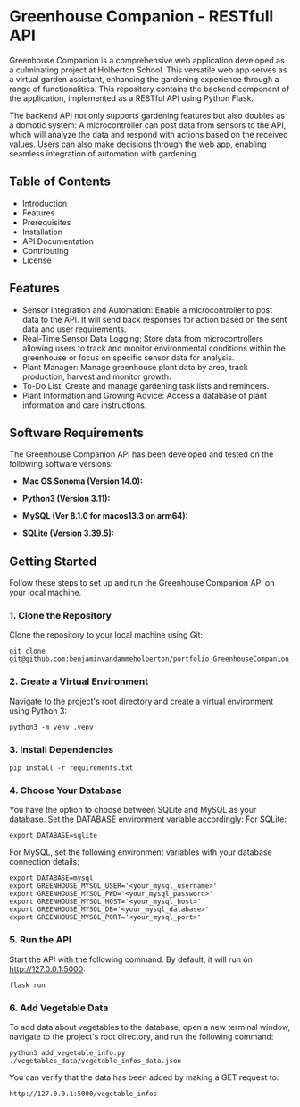 # Greenhouse Companion - RESTfull API

Greenhouse Companion is a comprehensive web application developed as a culminating project at Holberton School. This versatile web app serves as a virtual garden assistant, enhancing the gardening experience through a range of functionalities. This repository contains the backend component of the application, implemented as a RESTful API using Python Flask.

The backend API not only supports gardening features but also doubles as a domotic system: A microcontroller can post data from sensors to the API, which will analyze the data and respond with actions based on the received values. Users can also make decisions through the web app, enabling seamless integration of automation with gardening.

## Table of Contents
* Introduction
* Features 
* Prerequisites
* Installation
* API Documentation
* Contributing
* License


## Features
* Sensor Integration and Automation: Enable a microcontroller to post data to the API. It will send back responses for action based on the sent data and user requirements.
* Real-Time Sensor Data Logging: Store data from microcontrollers allowing users to track and monitor environmental conditions within the greenhouse or focus on specific sensor data for analysis.
* Plant Manager: Manage greenhouse plant data by area, track production, harvest and monitor growth.
* To-Do List: Create and manage gardening task lists and reminders.
* Plant Information and Growing Advice: Access a database of plant information and care instructions.

## Software Requirements

The Greenhouse Companion API has been developed and tested on the following software versions:

- **Mac OS Sonoma (Version 14.0):**

- **Python3 (Version 3.11):** 

- **MySQL (Ver 8.1.0 for macos13.3 on arm64):**

- **SQLite (Version 3.39.5):**

## Getting Started
Follow these steps to set up and run the Greenhouse Companion API on your local machine.

### 1. Clone the Repository
Clone the repository to your local machine using Git:
```
git clone git@github.com:benjaminvandammeholberton/portfolio_GreenhouseCompanion_V2.git
```

### 2. Create a Virtual Environment
Navigate to the project's root directory and create a virtual environment using Python 3:

```
python3 -m venv .venv
```
### 3. Install Dependencies

```
pip install -r requirements.txt
```
### 4. Choose Your Database
You have the option to choose between SQLite and MySQL as your database. Set the DATABASE environment variable accordingly:
For SQLite:
```
export DATABASE=sqlite
```
For MySQL, set the following environment variables with your database connection details:
```
export DATABASE=mysql
export GREENHOUSE_MYSQL_USER='<your_mysql_username>'
export GREENHOUSE_MYSQL_PWD='<your_mysql_password>'
export GREENHOUSE_MYSQL_HOST='<your_mysql_host>'
export GREENHOUSE_MYSQL_DB='<your_mysql_database>'
export GREENHOUSE_MYSQL_PORT='<your_mysql_port>'
```
### 5. Run the API
Start the API with the following command. By default, it will run on http://127.0.0.1:5000:
```
flask run
```
### 6. Add Vegetable Data
To add data about vegetables to the database, open a new terminal window, navigate to the project's root directory, and run the following command:
```
python3 add_vegetable_info.py ./vegetables_data/vegetable_infos_data.json
```
You can verify that the data has been added by making a GET request to:
```
http://127.0.0.1:5000/vegetable_infos
```
